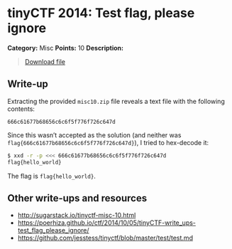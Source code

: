 # tinyCTF 2014: Test flag, please ignore

**Category:** Misc
**Points:** 10
**Description:**

> [Download file](misc10.zip)

## Write-up

Extracting the provided `misc10.zip` file reveals a text file with the following contents:

```
666c61677b68656c6c6f5f776f726c647d
```

Since this wasn’t accepted as the solution (and neither was `flag{666c61677b68656c6c6f5f776f726c647d}`), I tried to hex-decode it:

```bash
$ xxd -r -p <<< 666c61677b68656c6c6f5f776f726c647d
flag{hello_world}
```

The flag is `flag{hello_world}`.

## Other write-ups and resources

* <http://sugarstack.io/tinyctf-misc-10.html>
* <https://poerhiza.github.io/ctf/2014/10/05/tinyCTF-write_ups-test_flag_please_ignore/>
* <https://github.com/jesstess/tinyctf/blob/master/test/test.md>
